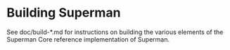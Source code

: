Building Superman
================

See doc/build-*.md for instructions on building the various
elements of the Superman Core reference implementation of Superman.
